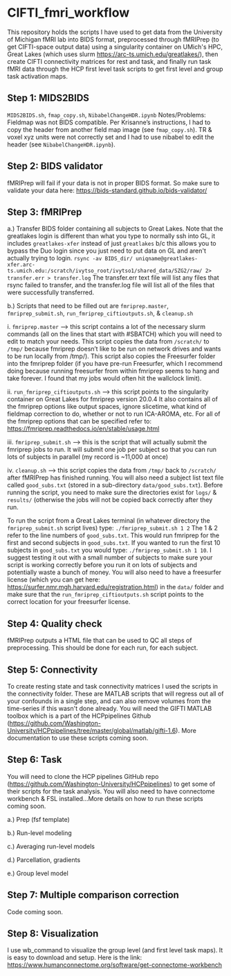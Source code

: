 # CIFTI_fmri_workflow
This repository holds the scripts I have used to get data from the University of Michigan fMRI lab into BIDS format, preprocessed through fMRIPrep (to get CIFTI-space output data) using a singularity container on UMich's HPC, Great Lakes (which uses slurm https://arc-ts.umich.edu/greatlakes/), then create CIFTI connectivity matrices for rest and task, and finally run task fMRI data through the HCP first level task scripts to get first level and group task activation maps. 

## Step 1: MIDS2BIDS  
`MIDS2BIDS.sh`, `fmap_copy.sh`, `NibabelChangeHDR.ipynb`
Notes/Problems: Fieldmap was not BIDS compatible. Per Krisanne’s instructions, I had to copy the header from another field map image (see `fmap_copy.sh`). TR & voxel xyz units were not correctly set and I had to use nibabel to edit the header (see `NibabelChangeHDR.ipynb`). 

## Step 2: BIDS validator
fMRIPrep will fail if your data is not in proper BIDS format. So make sure to validate your data here: https://bids-standard.github.io/bids-validator/

## Step 3: fMRIPrep

a.) Transfer BIDS folder containing all subjects to Great Lakes. Note that the greatlakes login is different than what you type to normally ssh into GL, it includes `greatlakes-xfer` instead of just `greatlakes` b/c this allows you to bypass the Duo login since you just need to put data on GL and aren't actually trying to login. 
`rsync -av BIDS_dir/ uniqname@greatlakes-xfer.arc-ts.umich.edu:/scratch/ivytso_root/ivytso1/shared_data/SZG2/raw/ 2> transfer.err > transfer.log` The transfer.err text file will list any files that rsync failed to transfer, and the transfer.log file will list all of the files that were successfully transferred. 

b.) Scripts that need to be filled out are `fmriprep.master`, `fmriprep_submit.sh`, `run_fmriprep_ciftioutputs.sh`, & `cleanup.sh`

i. `fmriprep.master` --> this script contains a lot of the necessary slurm commands (all on the lines that start with #SBATCH) which you will need to edit to match your needs. This script copies the data from `/scratch/` to `/tmp/` because fmriprep doesn’t like to be run on network drives and wants to be run locally from /tmp/). This script also copies the Freesurfer folder into the fmriprep folder (if you have pre-run Freesurfer, which I recommend doing because running freesurfer from within fmriprep seems to hang and take forever. I found that my jobs would often hit the wallclock limit). 
  
  ii. `run_fmriprep_ciftioutputs.sh` --> this script points to the singularity container on Great Lakes for fmriprep version 20.0.4 It also contains all of the fmriprep options like output spaces, ignore slicetime, what kind of fieldmap       correction to do, whether or not to run ICA-AROMA, etc. For all of the fmriprep options that can be specified refer to: https://fmriprep.readthedocs.io/en/stable/usage.html
  
  iii. `fmriprep_submit.sh` --> this is the script that will actually submit the fmriprep jobs to run. It will submit one job per subject so that you can run lots of subjects in parallel (my record is ~11,000 at once)
  
  iv. `cleanup.sh` --> this script copies the data from `/tmp/` back to `/scratch/` after fMRIPrep has finished running. 
You will also need a subject list text file called `good_subs.txt` (stored in a sub-directory `data/good_subs.txt`).
Before running the script, you need to make sure the directories exist for `logs/` & `results/` (otherwise the jobs will not be copied back correctly after they run. 

To run the script from a Great Lakes terminal (in whatever directory the `fmriprep_submit.sh` script lives) type: `./fmriprep_submit.sh 1 2` The 1 & 2 refer to the line numbers of `good_subs.txt`. This would run fmriprep for the first and second subjects in `good_subs.txt`. If you wanted to run the first 10 subjects in `good_subs.txt` you would type: `./fmriprep_submit.sh 1 10`. I suggest testing it out with a small number of subjects to make sure your script is working correctly before you run it on lots of subjects and potentially waste a bunch of money. You will also need to have a freesurfer license (which you can get here: https://surfer.nmr.mgh.harvard.edu/registration.html) in the `data/` folder and make sure that the `run_fmriprep_ciftioutputs.sh` script points to the correct location for your freesurfer license. 

## Step 4: Quality check
fMRIPrep outputs a HTML file that can be used to QC all steps of preprocessing. This should be done for each run, for each subject. 

## Step 5: Connectivity 
To create resting state and task connectivity matrices I used the scripts in the connectivity folder. These are MATLAB scripts that will regress out all of your confounds in a single step, and can also remove volumes from the time-series if this wasn't done already. You will need the GIFTI MATLAB toolbox which is a part of the HCPpipelines Github (https://github.com/Washington-University/HCPpipelines/tree/master/global/matlab/gifti-1.6). More documentation to use these scripts coming soon. 

## Step 6: Task
You will need to clone the HCP pipelines GitHub repo (https://github.com/Washington-University/HCPpipelines) to get some of their scripts for the task analysis. You will also need to have connectome workbench & FSL installed...More details on how to run these scripts coming soon.

a.) Prep (fsf template)

b.) Run-level modeling

c.) Averaging run-level models

d.) Parcellation, gradients

e.) Group level model

## Step 7: Multiple comparison correction
Code coming soon.

## Step 8: Visualization 
I use wb_command to visualize the group level (and first level task maps). It is easy to download and setup. Here is the link: https://www.humanconnectome.org/software/get-connectome-workbench

